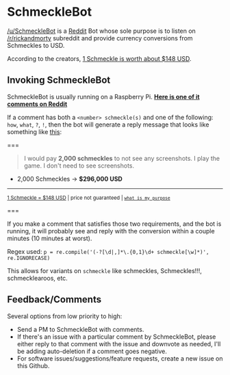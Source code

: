 # SchmeckleBot
[/u/SchmeckleBot](https://www.reddit.com/user/SchmeckleBot/) is a [Reddit](http://www.reddit.com) Bot whose sole purpose is to listen on [/r/rickandmorty](https://www.reddit.com/r/rickandmorty/) subreddit and provide currency conversions from Schmeckles to USD.

According to the creators, [1 Schmeckle is worth about $148 USD](https://www.reddit.com/r/IAmA/comments/202owt/we_are_dan_harmon_and_justin_roiland_creators_of/cfzfv79).

## Invoking SchmeckleBot

SchmeckleBot is usually running on a Raspberry Pi. [**Here is one of it comments on Reddit**](https://www.reddit.com/r/rickandmorty/comments/40udy4/brace_yourselves/cyxpgnh?context=10000)

If a comment has both a `<number> schmeckle(s)` and one of the following: `how`, `what`, `?`, `!`, then the bot will generate a reply message that looks like something like [this](https://www.reddit.com/r/rickandmorty/comments/40udy4/brace_yourselves/cyxpgnh?context=10000):

===

> I would pay **2,000 schmeckles** to not see any screenshots. I play the game. I don't need to see screenshots. 

* 2,000 Schmeckles → **$296,000 USD**

---

<sup>[1 Schmeckle = $148 USD](https://www.reddit.com/r/IAmA/comments/202owt/we_are_dan_harmon_and_justin_roiland_creators_of/cfzfv79) | price not guaranteed | [`what is my purpose`](https://github.com/Elucidation/schmeckle_bot 'convert Schmeckles to USD')</sub>

===

If you make a comment that satisfies those two requirements, and the bot is running, it will probably see and reply with the conversion within a couple minutes (10 minutes at worst).

Regex used: `p = re.compile('(-?[\d|,]*\.{0,1}\d+ schmeckle[\w]*)', re.IGNORECASE)`

This allows for variants on `schmeckle` like schmeckles, Schmeckles!!!, schmecklearoos, etc.

## Feedback/Comments

Several options from low priority to high:
* Send a PM to SchmeckleBot with comments.
* If there's an issue with a particular comment by SchmeckleBot, please either reply to that comment with the issue and downvote as needed, I'll be adding auto-deletion if a comment goes negative.
* For software issues/suggestions/feature requests, create a new issue on this Github.
